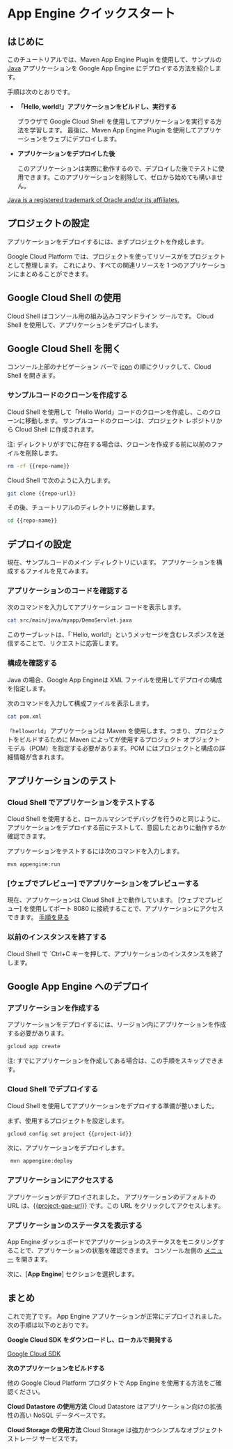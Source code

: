 # App Engine クイックスタート

<walkthrough-test-start-page url="/getting-started?tutorial=java_gae_quickstart_2"/>

<walkthrough-tutorial-url url="https://cloud.google.com/appengine/docs/java/quickstart"/>

<walkthrough-watcher-constant key="repo-url" value="https://github.com/GoogleCloudPlatform/appengine-try-java" />

<walkthrough-watcher-constant key="repo-name" value="appengine-try-java"/>

## はじめに

このチュートリアルでは、Maven App Engine Plugin を使用して、サンプルの [Java][java] アプリケーションを Google
App Engine にデプロイする方法を紹介します。

手順は次のとおりです。

*   **「Hello, world!」アプリケーションをビルドし、実行する**

    ブラウザで Google Cloud Shell を使用してアプリケーションを実行する方法を学習します。 最後に、Maven App Engine
    Plugin を使用してアプリケーションをウェブにデプロイします。

*   **アプリケーションをデプロイした後**

    このアプリケーションは実際に動作するので、デプロイした後でテストに使用できます。このアプリケーションを削除して、ゼロから始めても構いません。

[Java is a registered trademark of Oracle and/or its affiliates.](walkthrough://footnote)

<walkthrough-devshell-precreate/>

## プロジェクトの設定

アプリケーションをデプロイするには、まずプロジェクトを作成します。

Google Cloud Platform では、プロジェクトを使ってリソースがをプロジェクトとして整理します。 これにより、すべての関連リソースを 1
つのアプリケーションにまとめることができます。

<walkthrough-project-setup/>

## Google Cloud Shell の使用

Cloud Shell はコンソール用の組み込みコマンドライン ツールです。 Cloud Shell を使用して、アプリケーションをデプロイします。

## Google Cloud Shell を開く

コンソール上部のナビゲーション バーで <walkthrough-cloud-shell-icon/>
[icon](walkthrough://spotlight-pointer?spotlightId=devshell-activate-button)
の順にクリックして、Cloud Shell を開きます。

### サンプルコードのクローンを作成する

Cloud Shell を使用して「Hello World」コードのクローンを作成し、このクローンに移動します。 サンプルコードのクローンは、プロジェクト
レポジトリから Cloud Shell に作成されます。

注: ディレクトリがすでに存在する場合は、クローンを作成する前に以前のファイルを削除します。

```bash
rm -rf {{repo-name}}
```

Cloud Shell で次のように入力します。

```bash
git clone {{repo-url}}
```

その後、チュートリアルのディレクトリに移動します。

```bash
cd {{repo-name}}
```

## デプロイの設定

現在、サンプルコードのメイン ディレクトリにいます。 アプリケーションを構成するファイルを見てみます。

### アプリケーションのコードを確認する

次のコマンドを入力してアプリケーション コードを表示します。

```bash
cat src/main/java/myapp/DemoServlet.java
```

このサーブレットは、「`Hello, world!」というメッセージを含むレスポンスを送信することで、リクエストに応答します。

### 構成を確認する

Java の場合、Google App Engineは XML ファイルを使用してデプロイの構成を指定します。

次のコマンドを入力して構成ファイルを表示します。

```bash
cat pom.xml
```

`「helloworld」` アプリケーションは Maven を使用します。つまり、プロジェクトをビルドするために Maven によってが使用するプロジェクト
オブジェクト モデル（POM）を指定する必要があります。POM にはプロジェクトと構成の詳細情報が含まれます。

## アプリケーションのテスト

### Cloud Shell でアプリケーションをテストする

Cloud Shell
を使用すると、ローカルマシンでデバッグを行うのと同じように、アプリケーションをデプロイする前にテストして、意図したとおりに動作するか確認できます。

アプリケーションをテストするには次のコマンドを入力します。

```bash
mvn appengine:run
```

<walkthrough-test-code-output
  text="module .* running at|Dev App Server is now running" />

### [ウェブでプレビュー] でアプリケーションをプレビューする

現在、アプリケーションは Cloud Shell 上で動作しています。 [ウェブでプレビュー] <walkthrough-web-preview-icon/>
を使用してポート 8080 に接続することで、アプリケーションにアクセスできます。
[手順を見る](walkthrough://spotlight-pointer?spotlightId=devshell-web-preview-button)

### 以前のインスタンスを終了する

Cloud Shell で `Ctrl+C キーを押して、アプリケーションのインスタンスを終了します。

## Google App Engine へのデプロイ

### アプリケーションを作成する

アプリケーションをデプロイするには、リージョン内にアプリケーションを作成する必要があります。

```bash
gcloud app create
```

注: すでにアプリケーションを作成してある場合は、この手順をスキップできます。

### Cloud Shell でデプロイする

Cloud Shell を使用してアプリケーションをデプロイする準備が整いました。

まず、使用するプロジェクトを設定します。

```bash
gcloud config set project {{project-id}}
```

次に、アプリケーションをデプロイします。

```bash
 mvn appengine:deploy
```

<walkthrough-test-code-output text="Deployed (module|service)" />

### アプリケーションにアクセスする

アプリケーションがデプロイされました。 アプリケーションのデフォルトの URL
は、[{{project-gae-url}}](（http://{{project-gae-url}}) です。この URL をクリックしてアクセスします。

### アプリケーションのステータスを表示する

App Engine ダッシュボードでアプリケーションのステータスをモニタリングすることで、アプリケーションの状態を確認できます。 コンソール左側の
[メニュー](walkthrough://spotlight-pointer?spotlightId=console-nav-menu) を開きます。

次に、[**App Engine**] セクションを選択します。

<walkthrough-menu-navigation sectionId="APPENGINE_SECTION"/>

## まとめ

<walkthrough-conclusion-trophy/>

これで完了です。 App Engine アプリケーションが正常にデプロイされました。 次の手順は以下のとおりです。

**Google Cloud SDK をダウンロードし、ローカルで開発する**

[Google Cloud SDK][cloud-sdk-installer]

**次のアプリケーションをビルドする**

他の Google Cloud Platform プロダクトで App Engine を使用する方法をご確認ください。

<walkthrough-tutorial-card
  url="appengine/docs/java/datastore/"
  icon="DATASTORE_SECTION"
  label="datastore">
**Cloud Datastore の使用方法**
Cloud Datastore はアプリケーション向けの拡張性の高い NoSQL データベースです。
</walkthrough-tutorial-card>

<walkthrough-tutorial-card
  url="appengine/docs/java/googlecloudstorageclient/setting-up-cloud-storage/"
  icon="STORAGE_SECTION"
  label="cloudStorage">
**Cloud Storage の使用方法**
Cloud Storage は強力かつシンプルなオブジェクト ストレージ サービスです。
</walkthrough-tutorial-card>

[java]: https://java.com/
[cloud-sdk-installer]: https://cloud.google.com/sdk/downloads#interactive
